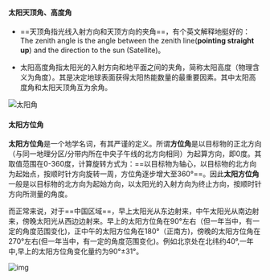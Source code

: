 #### 太阳天顶角、高度角

* ==天顶角指光线入射方向和天顶方向的夹角==，有个英文解释地挺好的：The zenith angle is the angle between the zenith line(**pointing straight up**) and the direction to the sun (Satellite)。

* 太阳高度角指太阳光的入射方向和地平面之间的夹角，简称太阳高度（物理含义为角度）。其是决定地球表面获得太阳热能数量的最重要因素。其中太阳高度角和太阳天顶角互为余角。

![太阳角](https://gitee.com/humble_ao/Image/raw/master/slide_14.jpg)

#### 太阳方位角

**太阳方位角**是一个地学名词，有其严谨的定义。所谓**方位角**是以目标物的正北方向（与同一地理分区/分带内所在中央子午线的北方向相同）为起算方向，即0度。其取值范围在0-360度，计算旋转方式为：==以目标物为轴心，以目标物的北方向为起始点，按顺时针方向旋转一周，方位角逐步增大至360°==。因此**太阳方位角**一般是以目标物的北方向为起始方向，以太阳光的入射方向为终止方向，按顺时针方向所测量的角度。

而正常来说，对于==中国区域==，早上太阳光从东边射来，中午太阳光从南边射来，傍晚太阳光从西边边射来。早上的太阳方位角在90°左右（但一年当中，有一定的角度范围变化)，正中午的太阳方位角在180°（正南方)，傍晚的太阳方位角在270°左右(但一年当中，有一定的角度范围变化)。例如北京处在北纬约40°,一年中,早上的太阳方位角变化量约为90°±31°。

![img](https://gitee.com/humble_ao/Image/raw/master/4610b912c8fcc3ce0a0f058e9a45d688d53f2044)



